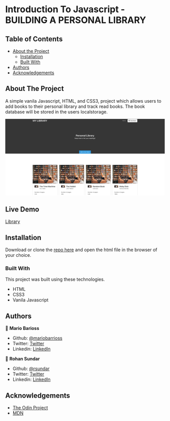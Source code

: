 # Introduction To Javascript - BUILDING A PERSONAL LIBRARY

<!-- TABLE OF CONTENTS -->
## Table of Contents

* [About the Project](#about-the-project)
  * [Installation](#installation)
  * [Built With](#built-with)
* [Authors](#suthors)
* [Acknowledgements](#acknowledgements)

<!-- ABOUT THE PROJECT -->
## About The Project

A simple vanila Javascript, HTML, and CSS3, project which allows users to add books to their personal library and track read books. 
The book database will be stored in the users localstorage.

![screenshot](./assets/screenshot.png)

## Live Demo
[Library](https://rawcdn.githack.com/mariobarrioss/library/6fc9c391ecace0a5a44610a2a937800d75af4f8a/index.html)
<!-- INSTALLATION -->
## Installation

Download or clone the [repo here](https://github.com/mariobarrioss/library) and open the html file in the browser of your choice.

### Built With
This project was built using these technologies.
* HTML
* CSS3
* Vanila Javascript

<!-- AUTHORS -->
## Authors

👤 **Mario Barioss**

- Github: [@mariobarrioss](https://github.com/mariobarrioss)
- Twitter: [Twitter](https://twitter.com)
- Linkedin: [LinkedIn](https://www.linkedin.com)

👤 **Rohan Sundar**

- Github: [@rsundar](https://github.com/rsundar)
- Twitter: [Twitter](https://twitter.com/)
- Linkedin: [LinkedIn](https://www.linkedin.com/)

<!-- ACKNOWLEDGEMENTS -->
## Acknowledgements
* [The Odin Project](https://www.theodinproject.com/)
* [MDN](https://developer.mozilla.org/en-US/docs/Web/JavaScript)
